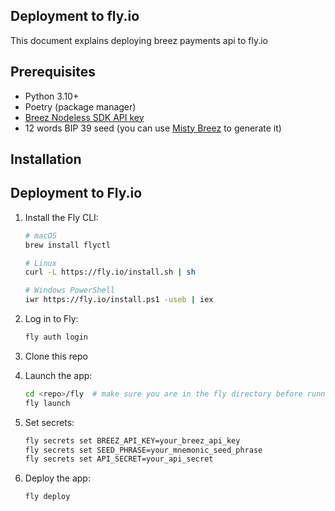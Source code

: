 ## Deployment to fly.io
This document explains deploying breez payments api to fly.io

## Prerequisites

- Python 3.10+ 
- Poetry (package manager)
- [Breez Nodeless SDK API key ](https://breez.technology/request-api-key/#contact-us-form-sdk)
- 12 words BIP 39 seed (you can use [Misty Breez](https://github.com/breez/misty-breez) to generate it)

## Installation


## Deployment to Fly.io

1. Install the Fly CLI:
   ```bash
   # macOS
   brew install flyctl
   
   # Linux
   curl -L https://fly.io/install.sh | sh

   # Windows PowerShell
   iwr https://fly.io/install.ps1 -useb | iex
   ```

2. Log in to Fly:
   ```bash
   fly auth login
   ```
3. Clone this repo
   
4. Launch the app:
   ```bash
   cd <repo>/fly  # make sure you are in the fly directory before running fly launch so it picks up fly.toml 
   fly launch
   ```

5. Set secrets:
   ```bash
   fly secrets set BREEZ_API_KEY=your_breez_api_key
   fly secrets set SEED_PHRASE=your_mnemonic_seed_phrase
   fly secrets set API_SECRET=your_api_secret
   ```

5. Deploy the app:
   ```bash
   fly deploy
   ```
